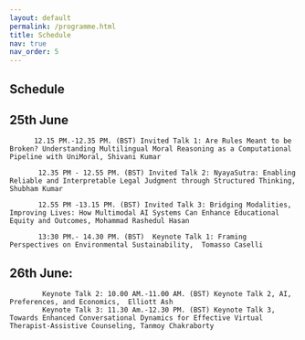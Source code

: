 ```yaml
---
layout: default
permalink: /programme.html
title: Schedule
nav: true
nav_order: 5
---
```



## Schedule

## 25th June 
          
          12.15 PM.-12.35 PM. (BST) Invited Talk 1: Are Rules Meant to be Broken? Understanding Multilingual Moral Reasoning as a Computational Pipeline with UniMoral, Shivani Kumar

           12.35 PM - 12.55 PM. (BST) Invited Talk 2: NyayaSutra: Enabling Reliable and Interpretable Legal Judgment through Structured Thinking, Shubham Kumar
           
           12.55 PM -13.15 PM. (BST) Invited Talk 3: Bridging Modalities, Improving Lives: How Multimodal AI Systems Can Enhance Educational Equity and Outcomes, Mohammad Rashedul Hasan

           13:30 PM.- 14.30 PM. (BST)  Keynote Talk 1: Framing Perspectives on Environmental Sustainability,  Tomasso Caselli


## 26th June:  

            Keynote Talk 2: 10.00 AM.-11.00 AM. (BST) Keynote Talk 2, AI, Preferences, and Economics,  Elliott Ash  
            Keynote Talk 3: 11.30 Am.-12.30 PM. (BST) Keynote Talk 3, Towards Enhanced Conversational Dynamics for Effective Virtual Therapist-Assistive Counseling, Tanmoy Chakraborty 

           


<!-- [back](./) -->
